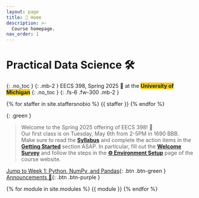 ```yaml
---
layout: page
title: 🏡 Home
description: >-
  Course homepage.
nav_order: 1
---
```


# Practical Data Science 🛠️
{: .no_toc }
{: .mb-2 }
EECS 398, Spring 2025 🌸 at the <b><span style="background-color: #FFCB05; color: #00274C">University of Michigan</span></b>
{: .no_toc }
{: .fs-6 .fw-300 .mb-2 }

<!-- 4 credits • Open to all majors • ULCS for Computer Science majors, Advanced Technical Elective or Application Elective for Data Science majors, Flexible Technical Elective for Electrical Engineering majors -->

{% for staffer in site.staffersnobio %}
{{ staffer }}
{% endfor %}

{: .green }
> Welcome to the Spring 2025 offering of EECS 398! 👋 <br>Our first class is on Tuesday, May 6th from 2-5PM in 1690 BBB.<br>Make sure to read the [**Syllabus**](/syllabus) and complete the action items in the [**Getting Started**](/syllabus#getting-started) section ASAP. In particular, fill out the [**Welcome Survey**](https://forms.gle/eZFdhpwn156CQuk29) and follow the steps in the [**⚙️ Environment Setup**](../env-setup) page of the course website.

[Jump to Week 1: Python, NumPy, and Pandas](#week-1-python-numpy-and-pandas-br-small-in-this-week-s-lectures-the-b-videos-b-cover-extra-examples-that-reinforce-ideas-from-lecture-br-these-are-b-not-b-the-lecture-recordings-recordings-will-be-posted-after-class-small){: .btn .btn-green } [Announcements 📣](https://edstem.org/us/courses/78535/discussion/6647877){: .btn .btn-purple }

{% for module in site.modules %}
{{ module }}
{% endfor %}
